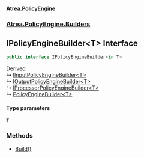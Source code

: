 #### [Atrea.PolicyEngine](./index.md 'index')
### [Atrea.PolicyEngine.Builders](./Atrea-PolicyEngine-Builders.md 'Atrea.PolicyEngine.Builders')
## IPolicyEngineBuilder&lt;T&gt; Interface
```csharp
public interface IPolicyEngineBuilder<in T>
```
Derived  
&#8627; [IInputPolicyEngineBuilder&lt;T&gt;](./Atrea-PolicyEngine-Builders-IInputPolicyEngineBuilder-T-.md 'Atrea.PolicyEngine.Builders.IInputPolicyEngineBuilder&lt;T&gt;')  
&#8627; [IOutputPolicyEngineBuilder&lt;T&gt;](./Atrea-PolicyEngine-Builders-IOutputPolicyEngineBuilder-T-.md 'Atrea.PolicyEngine.Builders.IOutputPolicyEngineBuilder&lt;T&gt;')  
&#8627; [IProcessorPolicyEngineBuilder&lt;T&gt;](./Atrea-PolicyEngine-Builders-IProcessorPolicyEngineBuilder-T-.md 'Atrea.PolicyEngine.Builders.IProcessorPolicyEngineBuilder&lt;T&gt;')  
&#8627; [PolicyEngineBuilder&lt;T&gt;](./Atrea-PolicyEngine-Builders-PolicyEngineBuilder-T-.md 'Atrea.PolicyEngine.Builders.PolicyEngineBuilder&lt;T&gt;')  
#### Type parameters
<a name='Atrea-PolicyEngine-Builders-IPolicyEngineBuilder-T--T'></a>
`T`  
  
### Methods
- [Build()](./Atrea-PolicyEngine-Builders-IPolicyEngineBuilder-T--Build().md 'Atrea.PolicyEngine.Builders.IPolicyEngineBuilder&lt;T&gt;.Build()')
